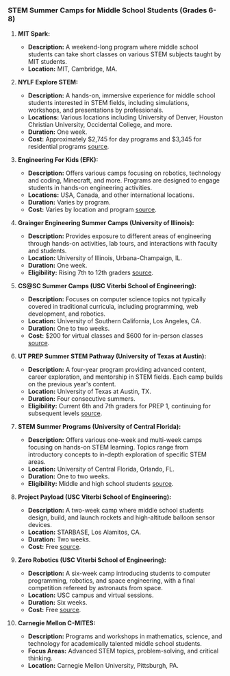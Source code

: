 ### STEM Summer Camps for Middle School Students (Grades 6-8)

1. **MIT Spark:**
   - **Description:** A weekend-long program where middle school students can take short classes on various STEM subjects taught by MIT students.
   - **Location:** MIT, Cambridge, MA.

2. **NYLF Explore STEM:**
   - **Description:** A hands-on, immersive experience for middle school students interested in STEM fields, including simulations, workshops, and presentations by professionals.
   - **Locations:** Various locations including University of Denver, Houston Christian University, Occidental College, and more.
   - **Duration:** One week.
   - **Cost:** Approximately $2,745 for day programs and $3,345 for residential programs [source](https://www.envisionexperience.com/explore-our-programs/national-youth-leadership-forum-explore-stem).

3. **Engineering For Kids (EFK):**
   - **Description:** Offers various camps focusing on robotics, technology and coding, Minecraft, and more. Programs are designed to engage students in hands-on engineering activities.
   - **Locations:** USA, Canada, and other international locations.
   - **Duration:** Varies by program.
   - **Cost:** Varies by location and program [source](https://www.engineeringforkids.com/programs/summer-camps/).

4. **Grainger Engineering Summer Camps (University of Illinois):**
   - **Description:** Provides exposure to different areas of engineering through hands-on activities, lab tours, and interactions with faculty and students.
   - **Location:** University of Illinois, Urbana-Champaign, IL.
   - **Duration:** One week.
   - **Eligibility:** Rising 7th to 12th graders [source](https://wyse.grainger.illinois.edu/summer-programs/summer-camps).

5. **CS@SC Summer Camps (USC Viterbi School of Engineering):**
   - **Description:** Focuses on computer science topics not typically covered in traditional curricula, including programming, web development, and robotics.
   - **Location:** University of Southern California, Los Angeles, CA.
   - **Duration:** One to two weeks.
   - **Cost:** $200 for virtual classes and $600 for in-person classes [source](https://viterbik12.usc.edu/summer-programs-4/).

6. **UT PREP Summer STEM Pathway (University of Texas at Austin):**
   - **Description:** A four-year program providing advanced content, career exploration, and mentorship in STEM fields. Each camp builds on the previous year's content.
   - **Location:** University of Texas at Austin, TX.
   - **Duration:** Four consecutive summers.
   - **Eligibility:** Current 6th and 7th graders for PREP 1, continuing for subsequent levels [source](https://outreach.uteach.utexas.edu/camps).

7. **STEM Summer Programs (University of Central Florida):**
   - **Description:** Offers various one-week and multi-week camps focusing on hands-on STEM learning. Topics range from introductory concepts to in-depth exploration of specific STEM areas.
   - **Location:** University of Central Florida, Orlando, FL.
   - **Duration:** One to two weeks.
   - **Eligibility:** Middle and high school students [source](https://stem.ucf.edu/k-12-stem-outreach/).

8. **Project Payload (USC Viterbi School of Engineering):**
   - **Description:** A two-week camp where middle school students design, build, and launch rockets and high-altitude balloon sensor devices.
   - **Location:** STARBASE, Los Alamitos, CA.
   - **Duration:** Two weeks.
   - **Cost:** Free [source](https://viterbik12.usc.edu/summer-programs-4/).

9. **Zero Robotics (USC Viterbi School of Engineering):**
   - **Description:** A six-week camp introducing students to computer programming, robotics, and space engineering, with a final competition refereed by astronauts from space.
   - **Location:** USC campus and virtual sessions.
   - **Duration:** Six weeks.
   - **Cost:** Free [source](https://viterbik12.usc.edu/summer-programs-4/).

10. **Carnegie Mellon C-MITES:**
    - **Description:** Programs and workshops in mathematics, science, and technology for academically talented middle school students.
    - **Focus Areas:** Advanced STEM topics, problem-solving, and critical thinking.
    - **Location:** Carnegie Mellon University, Pittsburgh, PA.

